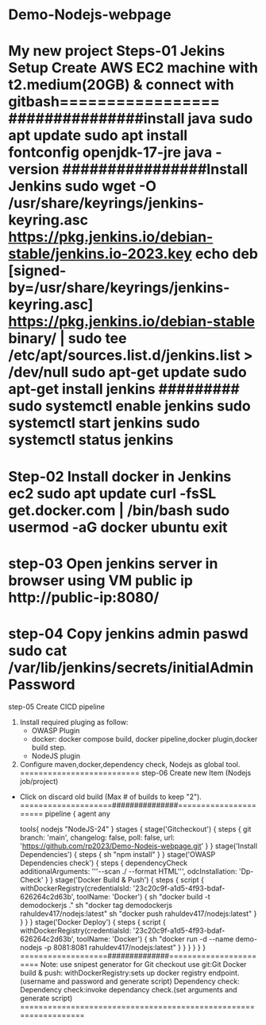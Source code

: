 # Demo-Nodejs-webpage
My new project
Steps-01 Jekins Setup
Create AWS EC2 machine with t2.medium(20GB) & connect with gitbash=================
###############install java
sudo apt update
sudo apt install fontconfig openjdk-17-jre
java -version
################Install Jenkins
sudo wget -O /usr/share/keyrings/jenkins-keyring.asc \
  https://pkg.jenkins.io/debian-stable/jenkins.io-2023.key
echo deb [signed-by=/usr/share/keyrings/jenkins-keyring.asc] \
  https://pkg.jenkins.io/debian-stable binary/ | sudo tee \
  /etc/apt/sources.list.d/jenkins.list > /dev/null
sudo apt-get update
sudo apt-get install jenkins
#########
sudo systemctl enable jenkins
sudo systemctl start jenkins
sudo systemctl status jenkins
================
Step-02 Install docker in Jenkins ec2
sudo apt update
curl -fsSL get.docker.com | /bin/bash
sudo usermod -aG docker ubuntu 
exit
===========
step-03 Open jenkins server in browser using VM public ip
http://public-ip:8080/
==========================
step-04 Copy jenkins admin paswd
sudo cat /var/lib/jenkins/secrets/initialAdminPassword
=============================
step-05 Create CICD pipeline
 1) Install required pluging as follow:
    - OWASP Plugin
    - docker: docker compose build, docker pipeline,docker plugin,docker build step.
    - NodeJS plugin
2) Configure maven,docker,dependency check, Nodejs as global tool.
==========================
step-06 Create new Item (Nodejs job/project)
  - Click on discard old build (Max # of builds to keep "2").
    ====================###############======================
pipeline {
    agent any
    
    tools{
        nodejs "NodeJS-24"
    }
    stages {
        stage('Gitcheckout') {
            steps {
               git branch: 'main', changelog: false, poll: false, url: 'https://github.com/rp2023/Demo-Nodejs-webpage.git'
            }
        }
         stage('Install Dependencies') {
            steps {
              sh "npm install"
            }
        }
         stage('OWASP Dependencies check') {
            steps {
              dependencyCheck additionalArguments: '''--scan ./ --format HTML''', odcInstallation: 'Dp-Check'
            }
        }
         stage('Docker Build & Push') {
            steps {
              script {
                  withDockerRegistry(credentialsId: '23c20c9f-a1d5-4f93-bdaf-626264c2d63b', toolName: 'Docker') {
                      sh "docker build -t demodockerjs ."
                      sh "docker tag demodockerjs rahuldev417/nodejs:latest"
                      sh "docker push rahuldev417/nodejs:latest"
                 }
              }
            }
        }
         stage('Docker Deploy') {
            steps {
              script {
                  withDockerRegistry(credentialsId: '23c20c9f-a1d5-4f93-bdaf-626264c2d63b', toolName: 'Docker') {
                      sh "docker run -d --name demo-nodejs -p 8081:8081 rahuldev417/nodejs:latest"
                 }
              }
            }
        }
    }
}
===================##############=======================
Note: use snipest generator for
Git checkout use git:Git
Docker build & push: withDockerRegistry:sets up docker registry endpoint.(username and password and generate script)
Dependency check: Dependency check:invoke dependancy check.(set arguments and generate script)
=================================================================


